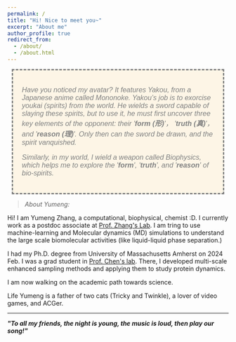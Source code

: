 ```yaml
---
permalink: /
title: "Hi! Nice to meet you~"
excerpt: "About me"
author_profile: true
redirect_from: 
  - /about/
  - /about.html
---
```


<!--![Annia](../images/annia.png)-->
<!-- Add the CSS block at the top of your Markdown file -->
<style>
  .cute-frame {
    border: 3px dashed grey;
    padding: 20px;
    margin: 10px;
    background-color: #fdf5e6; /* light beige */
    font-family: 'Comic Sans MS', cursive, sans-serif;
    font-size: 16px;
    color: grey;
  }
</style>

<!-- Wrap your content in a div with the 'cute-frame' class -->
<div class="cute-frame">
  <p><i>Have you noticed my avatar? It features <i>Yakou</i>, from a Japanese anime called <i>Mononoke</i>. Yakou’s job is to exorcise <i>youkai</i> (spirits) from the world. He wields a sword capable of slaying these spirits, but to use it, he must first uncover three key elements of the opponent: their '<strong>form</strong> <strong>(形)</strong>'， '<strong>truth</strong> <strong>(真)</strong>'， and '<strong>reason</strong> <strong>(理)</strong>'. Only then can the sword be drawn, and the spirit vanquished.</i></p>

  <p><i>Similarly, in my world, I wield a weapon called <i>Biophysics</i>, which helps me to explore the '<strong>form</strong>', '<strong>truth</strong>', and '<strong>reason</strong>' of <i>bio-spirits</i>.</i></p>
</div>




> *About Yumeng:*

Hi! I am Yumeng Zhang, a computational, biophysical, chemist :D. I currently work as a postdoc associate at [Prof. Zhang's Lab](https://zhanggroup.mit.edu/). I am tring to use machine-learning and Molecular dynamics (MD) simulations to understand the large scale biomolecular activities (like liquid-liquid phase separation.) 

I had my Ph.D. degree from University of Massachusetts Amherst on 2024 Feb. I was a grad student in [Prof. Chen's lab](https://people.chem.umass.edu/jchenlab/). There, I developed multi-scale enhanced sampling methods and applying them to study protein dynamics.

I am now walking on the academic path towards science.

Life Yumeng is a father of two cats (Tricky and Twinkle), a lover of video games, and ACGer. 

<!--
> *About Yumeng's research*

(All animations are made by Yumeng)

**Multi-scale advanced sampling methods.**

<iframe width="640" height="360" src="https://www.youtube.com/embed/H8nq5g0VLjI" title="HyRes Coarse-Grained Model" frameborder="0" allow="accelerometer; autoplay; clipboard-write; encrypted-media; gyroscope; picture-in-picture; web-share" referrerpolicy="strict-origin-when-cross-origin" allowfullscreen></iframe>

> "See this powerful coarse-grained model!!." [Hyres](https://pubs.rsc.org/en/content/articlelanding/2017/cp/c7cp06736d), [HyRes II](https://pubs.acs.org/doi/abs/10.1021/acs.jcim.2c00974)

**Multi-scale simulations for biomolecules.**
<iframe width="933" height="525" src="https://www.youtube.com/embed/5FfRIcwVuv8" title="IDP_simulations_HyResII" frameborder="0" allow="accelerometer; autoplay; clipboard-write; encrypted-media; gyroscope; picture-in-picture; web-share" allowfullscreen></iframe>

> "See these biomolecular dynamics!!" 

**Liquid-liquid Phase separation**

<iframe width="609" height="360" src="https://www.youtube.com/embed/pmq-ZX5E7sI" title="LLPS (cell)" frameborder="0" allow="accelerometer; autoplay; clipboard-write; encrypted-media; gyroscope; picture-in-picture; web-share" referrerpolicy="strict-origin-when-cross-origin" allowfullscreen></iframe>


> "See the dynamics of the membraneless organels (top) and biomolecular condensate (down)!" [LLPS](https://pubs.acs.org/doi/full/10.1021/jacs.3c09195)

**(To be continued...)**


> *About my babies*

Tricky came to me on 2019/11/01, the third month I came abroad for my Ph.D. study. She was called tricky since she missed the Halloween and I couldn't give her a treat. Twinkle was picked up on 2022/01/22. And she also becomes a light to shed tricky&my life in a very specific period. I so love my babies that they are really my treasure! Every moment in my life, they accompany with me, confort me, encourage me, and warm me. It's my biggest lucky to meet and live with them!! Miao~~


<iframe width="553" height="524" src="https://www.youtube.com/embed/iHgesAk_Sik" title="Tricky&Twinkle" frameborder="0" allow="accelerometer; autoplay; clipboard-write; encrypted-media; gyroscope; picture-in-picture" allowfullscreen></iframe>

***People enjoyed the video above, please pay by scanning the barcode below QwQ***

(Pretend to have a code)


Finally, again, it's so nice to meet you! I am also a game player that she enjoys bunches of games, especially **Metroidvania**. My favorite one is 'ori and the blind music', which has super super beautiful main theme music (as well as story). I also enjoy the animal crossing a lot! My favorite character is Fang lol, send all gifts to him~ 
-->
-----------------------------

***"To all my friends, the night is young, the music is loud, then play our song!"***
